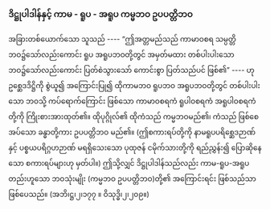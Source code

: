 ### ဒိဋ္ဌုပါဒါန်နှင့် ကာမ - ရူပ - အရူပ ကမ္မဘဝ ဥပပတ္တိဘဝ

အခြားတစ်ယောက်သော သူသည် ---- “ဤအတ္တမည်သည် ကာမာဝစရ သမ္ပတ္တိဘဝ၌သော်လည်းကောင်း ရူပ အရူပဘဝတို့တွင် အမှတ်မထား တစ်ပါးပါးသော ဘဝ၌သော်လည်းကောင်း ပြတ်စဲသွားသော် ကောင်းစွာ ပြတ်သည်ပင် ဖြစ်၏” ---- ဟု ဥစ္ဆေဒဒိဋ္ဌိကို စွဲယူ၍ အကြောင်းပြု၍ ထိုကာမဘဝ ရူပဘဝ အရူပဘဝတို့တွင် တစ်ပါးပါးသော ဘဝသို့ ကပ်ရောက်ကြောင်း ဖြစ်သော ကာမာဝစရကံ ရူပါဝစရကံ အရူပါဝစရကံတို့ကို ကြိုးစားအားထုတ်၏။ 
ထိုပုဂ္ဂိုလ်၏ ထိုကံသည် ကမ္မဘဝမည်၏၊ ကံသည် ဖြစ်စေအပ်သော ခန္ဓာတို့ကား ဥပပတ္တိဘဝ မည်၏။ 
(ဤစကားရပ်တို့ကို နာမရူပပရိစ္ဆေဒဉာဏ်နှင့် ပစ္စယပရိဂ္ဂဟဉာဏ် မရရှိသေးသော ပုထုဇန် ငမိုက်သားတို့ကို ရည်ညွှန်း၍ ပြောဆိုနေသော စကားရပ်များဟု မှတ်ပါ။) 
ဤသို့လျှင် ဒိဋ္ဌုပါဒါန်သည်လည်း ကာမ-ရူပ-အရူပ တည်းဟူသော ဘဝသုံးမျိုး (ကမ္မဘဝ ဥပပတ္တိဘဝ)တို့၏ အကြောင်းရင်း ဖြစ်သည်သာ ဖြစ်ပေသည်။ (အဘိ၊ဋ္ဌ၊၂၊၁၇၇ ။ ဝိသုဒ္ဓိ၊၂၊၂၀၉။)